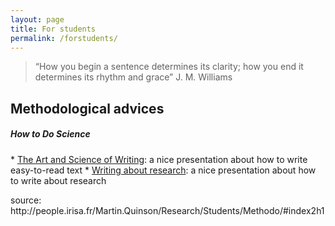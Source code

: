 ```yaml
---
layout: page
title: For students
permalink: /forstudents/
---
```



> “How you begin a sentence determines its clarity;
how you end it determines its rhythm and grace” J. M. Williams

##  Methodological advices

 
<h5>How to Do Science</h5>
<td markdown="1">
* <a href="{{site.baseurl}}/resources/ScientificWriting.pdf" target="_blank">The Art and Science of Writing</a>: a nice presentation about how to write easy-to-read text 
* <a href="{{site.baseurl}}/resources/ics690_writing.pdf" target="_blank">Writing about research</a>: a nice presentation about how to write about research 

<p>source: http://people.irisa.fr/Martin.Quinson/Research/Students/Methodo/#index2h1</p>
